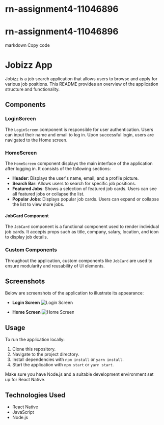 # rn-assignment4-11046896
# rn-assignment4-11046896

markdown
Copy code
# Jobizz App

Jobizz is a job search application that allows users to browse and apply for various job positions. This README provides an overview of the application structure and functionality.

## Components

### LoginScreen

The `LoginScreen` component is responsible for user authentication. Users can input their name and email to log in. Upon successful login, users are navigated to the Home screen.

### HomeScreen

The `HomeScreen` component displays the main interface of the application after logging in. It consists of the following sections:

- **Header**: Displays the user's name, email, and a profile picture.
- **Search Bar**: Allows users to search for specific job positions.
- **Featured Jobs**: Shows a selection of featured job cards. Users can see all featured jobs or collapse the list.
- **Popular Jobs**: Displays popular job cards. Users can expand or collapse the list to view more jobs.

#### JobCard Component

The `JobCard` component is a functional component used to render individual job cards. It accepts props such as title, company, salary, location, and icon to display job details.

### Custom Components

Throughout the application, custom components like `JobCard` are used to ensure modularity and reusability of UI elements.

## Screenshots

Below are screenshots of the application to illustrate its appearance:

- **Login Screen**
  ![Login Screen](./myrnapp/assets/LoginPagescreenshot.jpg)

- **Home Screen**
  ![Home Screen](./myrnapp/assets/HomePagescreenshot.jpg)

## Usage

To run the application locally:

1. Clone this repository.
2. Navigate to the project directory.
3. Install dependencies with `npm install` or `yarn install`.
4. Start the application with `npm start` or `yarn start`.

Make sure you have Node.js and a suitable development environment set up for React Native.

## Technologies Used

- React Native
- JavaScript
- Node.js
